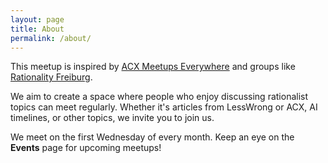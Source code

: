 ```yaml
---
layout: page
title: About
permalink: /about/
---
```



This meetup is inspired by [ACX Meetups Everywhere](https://astralcodexten.substack.com/p/meetups-everywhere-2024-times-and) and groups like [Rationality Freiburg](http://www.rationality-freiburg.de). 

We aim to create a space where people who enjoy discussing rationalist topics can meet regularly. Whether it's articles from LessWrong or ACX, AI timelines, or other topics, we invite you to join us.

We meet on the first Wednesday of every month. Keep an eye on the **Events** page for upcoming meetups!
